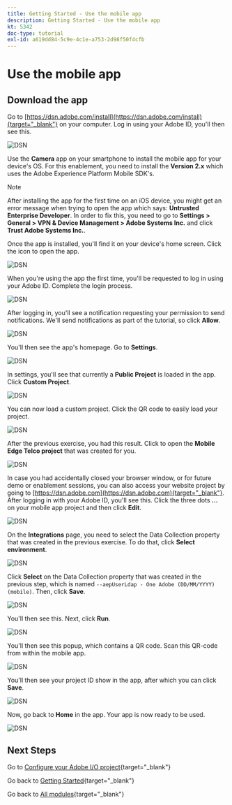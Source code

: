 ```yaml
---
title: Getting Started - Use the mobile app
description: Getting Started - Use the mobile app
kt: 5342
doc-type: tutorial
exl-id: a619dd84-5c9e-4c1e-a753-2d98f50f4cfb
---
```

# Use the mobile app

## Download the app

Go to [https://dsn.adobe.com/install](https://dsn.adobe.com/install){target="_blank"} on your computer. Log in using your Adobe ID, you'll then see this.

![DSN](./images/mobileapp.png)

Use the **Camera** app on your smartphone to install the mobile app for your device's OS. For this enablement, you need to install the **Version 2.x** which uses the Adobe Experience Platform Mobile SDK's.

>[!NOTE]
>
>After installing the app for the first time on an iOS device, you might get an error message when trying to open the app which says: **Untrusted Enterprise Developer**. In order to fix this, you need to go to **Settings > General > VPN & Device Management > Adobe Systems Inc.** and click **Trust Adobe Systems Inc.**.

Once the app is installed, you'll find it on your device's home screen. Click the icon to open the app.

![DSN](./images/mobileappn1.png)

When you're using the app the first time, you'll be requested to log in using your Adobe ID. Complete the login process.

![DSN](./images/mobileappn2.png)

After logging in, you'll see a notification requesting your permission to send notifications. We'll send notifications as part of the tutorial, so click **Allow**.

![DSN](./images/mobileappn3.png)

You'll then see the app's homepage. Go to **Settings**.

![DSN](./images/mobileappn4.png)

In settings, you'll see that currently a **Public Project** is loaded in the app. Click **Custom Project**.

![DSN](./images/mobileappn5.png)

You can now load a custom project. Click the QR code to easily load your project.

![DSN](./images/mobileappn6.png)

After the previous exercise, you had this result. Click to open the **Mobile Edge Telco project** that was created for you.

![DSN](./images/dsn5b.png)

In case you had accidentally closed your browser window, or for future demo or enablement sessions, you can also access your website project by going to [https://dsn.adobe.com](https://dsn.adobe.com){target="_blank"}. After logging in with your Adobe ID, you'll see this. Click the three dots **...** on your mobile app project and then click **Edit**.

![DSN](./images/web8a.png)

On the **Integrations** page, you need to select the Data Collection property that was created in the previous exercise. To do that, click **Select environment**. 

![DSN](./images/web8aa.png)

Click **Select** on the Data Collection property that was created in the previous step, which is named `--aepUserLdap - One Adobe (DD/MM/YYYY) (mobile)`. Then, click **Save**.

![DSN](./images/web8b.png)

You'll then see this. Next, click **Run**.

![DSN](./images/web8bb.png)

You'll then see this popup, which contains a QR code. Scan this QR-code from within the mobile app.

![DSN](./images/web8c.png)

You'll then see your project ID show in the app, after which you can click **Save**.

![DSN](./images/mobileappn7.png)

Now, go back to **Home** in the app. Your app is now ready to be used.

![DSN](./images/mobileappn8.png)

## Next Steps

Go to [Configure your Adobe I/O project](./ex6.md){target="_blank"}

Go back to [Getting Started](./getting-started.md){target="_blank"}

Go back to [All modules](./../../../overview.md){target="_blank"}
